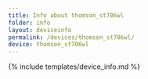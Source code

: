 ```yaml
---
title: Info about thomson_st706wl
folder: info
layout: deviceinfo
permalink: /devices/thomson_st706wl/
device: thomson_st706wl
---
```

{% include templates/device_info.md %}
